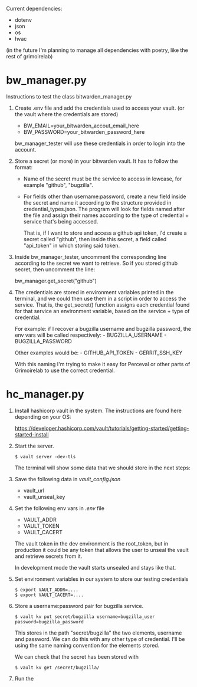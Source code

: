 Current dependencies: 

- dotenv
- json
- os
- hvac

(in the future I'm planning to manage all dependencies with poetry, like the rest of grimoirelab)

# bw_manager.py

Instructions to test the class bitwarden_manager.py

1. Create .env file and add the credentials used to access your vault. (or the vault where the credentials are stored)

   - BW_EMAIL=your_bitwarden_accout_email_here
   - BW_PASSWORD=your_bitwarden_password_here

    bw_manager_tester will use these credentials in order to login into the account. 

2. Store a secret (or more) in your bitwarden vault. It has to follow the format:
   
   - Name of the secret must be the service to access in lowcase, for example "github", "bugzilla".
   - For fields other than username:password, create a new field inside the secret and name it according to the structure
      provided in credential_types.json. The program will look for fields named after the file and assign their names
      according to the type of credential + service that's being accessed. 
   
      That is, if I want to store and access a github api token, I'd create a secret called "github", then inside this
      secret, a field called "api_token" in which storing said token.

3. Inside bw_manager_tester, uncomment the corresponding line according to the secret we want to retrieve. So if you
    stored github secret, then uncomment the line: 
    
    bw_manager.get_secret("github")

4. The credentials are stored in environment variables printed in the terminal, and we could then use them in a script 
    in order to access the service. That is, the get_secret() function assigns each credential found for that service
    an environment variable, based on the service + type of credential. 

    For example:  if I recover a bugzilla username and bugzilla password, the env vars will be called respectively:
        - BUGZILLA_USERNAME
        - BUGZILLA_PASSWORD

    Other examples would be: 
        - GITHUB_API_TOKEN
        - GERRIT_SSH_KEY

    With this naming I'm trying to make it easy for Perceval or other parts of Grimoirelab to use the correct credential.

    
# hc_manager.py


1. Install hashicorp vault in the system. The instructions are found here depending on your OS:
   
    https://developer.hashicorp.com/vault/tutorials/getting-started/getting-started-install

2. Start the server. 

    ```
    $ vault server -dev-tls
    ```

    The terminal will show some data that we should store in the next steps:

3. Save the following data in *vault_config.json*

   - vault_url
   - vault_unseal_key

4. Set the following env vars in *.env* file

   - VAULT_ADDR
   - VAULT_TOKEN
   - VAULT_CACERT

    The vault token in the dev environment is the root_token, but in production it could be any token that 
    allows the user to unseal the vault and retrieve secrets from it. 

    In development mode the vault starts unsealed and stays like that. 

5. Set environment variables in our system to store our testing credentials

    ```
    $ export VAULT_ADDR=....
    $ export VAULT_CACERT=....
    ```
6. Store a username:password pair for bugzilla service.

    ```
    $ vault kv put secret/bugzilla username=bugzilla_user password=bugzilla_password
    ```
    
    This stores in the path "secret/bugzilla" the two elements, username and password. We can do this with any other
    type of credential. I'll be using the same naming convention for the elements stored. 

    We can check that the secret has been stored with
   
    ```
    $ vault kv get /secret/bugzilla/
    ```
   
7. Run the 
 

